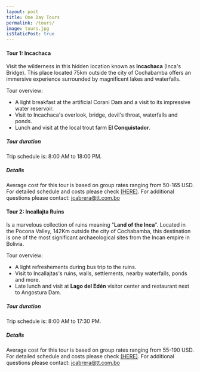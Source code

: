 ```yaml
---
layout: post
title: One Day Tours
permalink: /tours/
image: tours.jpg
isStaticPost: true
---
```


#### Tour 1: Incachaca

Visit the wilderness in this hidden location known as __Incachaca__ (Inca's Bridge). This place located 75km outside the city of Cochabamba offers an immersive experience surrounded by magnificent lakes and waterfalls.

Tour overview:

* A light breakfast at the artificial Corani Dam and a visit to its impressive water reservoir.
* Visit to Incachaca's overlook, bridge, devil's throat, waterfalls and ponds.
* Lunch and visit at the local trout farm __El Conquistador__.


##### Tour duration

Trip schedule is: 8:00 AM to 18:00 PM.

##### Details
Average cost for this tour is based on group rates ranging from 50-165 USD. For detailed schedule and costs please check [(HERE)](/assets/tt_incachaca.pdf). For additional questions please contact:  [jcabrera@tt.com.bo](mailto:jcabrera@tt.com.bo)

#### Tour 2: Incallajta Ruins

Is a marvelous collection of ruins meaning "__Land of the Inca__". Located in the Pocona Valley, 142Km outside the city of Cochabamba, this destination is one of the most significant archaeological sites from the Incan empire in Bolivia.  

Tour overview:  

* A light refreshements during bus trip to the ruins.
* Visit to Incallajtas's ruins, walls, settlements, nearby waterfalls, ponds and more.
* Late lunch and visit at __Lago del Edén__ visitor center and restaurant next to Angostura Dam.

##### Tour duration

Trip schedule is: 8:00 AM to 17:30 PM.

##### Details
Average cost for this tour is based on group rates ranging from 55-190 USD. For detailed schedule and costs please check [(HERE)](/assets/tt_incallajta.pdf). For additional questions please contact:  [jcabrera@tt.com.bo](mailto:jcabrera@tt.com.bo)
